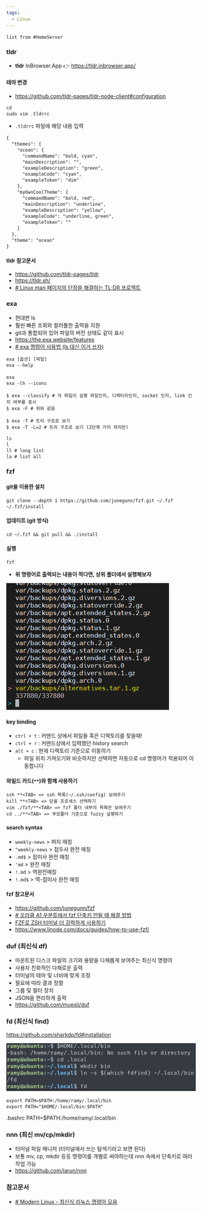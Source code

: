 ```yaml
---
tags:
  - Linux
---
```

```dataview
list from #HomeServer
```
### tldr
- **tldr** InBrowser.App 👉 https://tldr.inbrowser.app/

#### 테마 변경
- https://github.com/tldr-pages/tldr-node-client#configuration

```shell
cd
sudo vim .tldrrc
```

- `.tldrrc` 파일에 해당 내용 입력
```shell
{
  "themes": {
    "ocean": {
      "commandName": "bold, cyan",
      "mainDescription": "",
      "exampleDescription": "green",
      "exampleCode": "cyan",
      "exampleToken": "dim"
    },
    "myOwnCoolTheme": {
      "commandName": "bold, red",
      "mainDescription": "underline",
      "exampleDescription": "yellow",
      "exampleCode": "underline, green",
      "exampleToken": ""
    }
  },
  "theme": "ocean"
}
```

#### tldr 참고문서
- https://github.com/tldr-pages/tldr
- https://tldr.sh/
- [# Linux man 페이지의 단점을 해결하는 TL;DR 프로젝트](https://www.lesstif.com/lpt/linux-man-tl-dr-66715656.html)

### exa
- 현대판 ls
- 훨씬 빠른 조회와 컬러풀한 출력을 지원
- git과 통합되어 있어 파일의 버전 상태도 같이 표시
- https://the.exa.website/features
- [# exa 명령어 사용법 (ls 대신 이거 쓰자)](https://inpa.tistory.com/entry/Modern-Linux-%F0%9F%90%A7-exa-%EB%AA%85%EB%A0%B9%EC%96%B4-%EC%82%AC%EC%9A%A9%EB%B2%95-ls-%EB%8C%80%EC%8B%A0-%EC%9D%B4%EA%B1%B0-%EC%93%B0%EC%9E%90)
```shell
exa [옵션] [파일]
exa --help

exa
exa -lh --icons

$ exa --classify # 각 파일이 실행 파일인지, 디렉터리인지, socket 인지, link 인지 여부를 표시
$ exa -F # 위와 같음

$ exa -T # 트리 구조로 보기
$ exa -T -L=2 # 트리 구조로 보기 (2단계 가지 까지만)
```

```shell
ls
l 
ll # long list
la # list all
```

### fzf
#### git을 이용한 설치
```shell
git clone --depth 1 https://github.com/junegunn/fzf.git ~/.fzf
~/.fzf/install
```

#### 업데이트 (git 방식)
```shell
cd ~/.fzf && git pull && ./install
```

#### 실행
```shell
fzf
```
- **위 명령어로 출력되는 내용이 적다면, 상위 폴더에서 실행해보자**

![](assets/Linux%20최신%20명령어.png)
#### key binding
- `ctrl + t` : 커맨드 상에서 파일들 혹은 디렉토리를 찾을때!
- `ctrl + r` : 커맨드상에서 입력했던 history search
- `alt + c` : 현재 디렉토리 기준으로 이동하기
	- 파일 위치 가져오기와 비슷하지만 선택하면 자동으로 cd 명령어가 적용되어 이동합니다

#### 와일드 카드(`**`)와 함께 사용하기
```shell
ssh **<TAB> => ssh 목록(~/.ssh/config) 보여주기
kill **<TAB> => 닫을 프로세스 선택하기
vim ./fzf/**<TAB> => fzf 폴더 내부의 목록만 보여주기
cd ../**<TAB> => 부모폴더 기준으로 fuzzy 실행하기
```

#### search syntax
- `weekly-news` > 퍼지 매칭
- `^weekly-news` > 접두사 완전 매칭
- `.md$` > 접미사 완전 매칭
- `'md` > 완전 매칭
- `!.md` > 역완전매칭
- `!.md$` > 역-접미사 완전 매칭

#### fzf 참고문서
- https://github.com/junegunn/fzf
- [# 오라클 A1 우분투에서 fzf 단축키 안될 때 해결 방법](https://bonik.me/967/)
- [FZF로 ZSH 터미널 더 강력하게 사용하기](https://medium.com/harrythegreat/fzf%EB%A1%9C-zsh-%ED%84%B0%EB%AF%B8%EB%84%90-%EB%8D%94-%EA%B0%95%EB%A0%A5%ED%95%98%EA%B2%8C-%EC%82%AC%EC%9A%A9%ED%95%98%EA%B8%B0-730c20eb496b)
- https://www.linode.com/docs/guides/how-to-use-fzf/

### duf (최신식 df)
- 마운트된 디스크 파일의 크기와 용량을 다채롭게 보여주는 최신식 명령어
- 사용자 친화적인 다채로운 출력
- 터미널의 테마 및 너비에 맞게 조정
- 필요에 따라 결과 정렬
- 그룹 및 필터 장치
- JSON을 편리하게 출력
- https://github.com/muesli/duf

### fd (최신식 find)
https://github.com/sharkdp/fd#installation

![](assets/Linux%20최신%20명령어-1.png)

```shell
export PATH=$PATH:/home/ramy/.local/bin
export PATH="$HOME/.local/bin:$PATH"
```

.bashrc
PATH=$PATH:/home/ramy/.local/bin

### nnn (최신 mv/cp/mkdir)
- 터미널 파일 매니저 (터미널에서 쓰는 탐색기라고 보면 된다)
- 보통 mv, cp, mkdir 등등 명령어를 개별로 써야하는데 nnn 속에서 단축키로 여러 작업 가능
- https://github.com/jarun/nnn

### 참고문서
- [# Modern Linux - 최신식 리눅스 명령어 모음](https://inpa.tistory.com/entry/LINUX-%F0%9F%93%9A-%EB%AA%A8%EB%8D%98-%EB%A6%AC%EB%88%85%EC%8A%A4-%ED%84%B0%EB%AF%B8%EB%84%90%EC%9D%84-%ED%99%94%EB%A0%A4%ED%95%98%EA%B2%8C-%F0%9F%90%A7-%EC%B5%9C%EC%8B%A0%EC%8B%9D-CLI-%EB%AA%A8%EC%9D%8C#fd_%EC%B5%9C%EC%8B%A0%EC%8B%9D_find)
